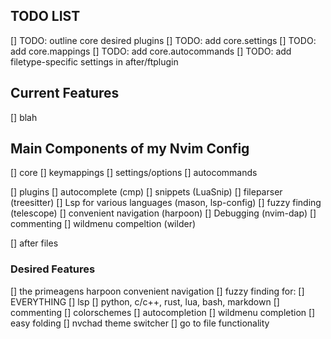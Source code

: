 ## TODO LIST
[] TODO: outline core desired plugins
[] TODO: add core.settings
[] TODO: add core.mappings
[] TODO: add core.autocommands
[] TODO: add filetype-specific settings in after/ftplugin

## Current Features
[] blah

## Main Components of my Nvim Config
[] core
    [] keymappings
    [] settings/options
    [] autocommands

[] plugins
    [] autocomplete (cmp)
    [] snippets (LuaSnip)
    [] fileparser (treesitter)
    [] Lsp for various languages (mason, lsp-config)
    [] fuzzy finding (telescope)
    [] convenient navigation (harpoon)
    [] Debugging (nvim-dap)
    [] commenting
    [] wildmenu compeltion (wilder)

[] after files

### Desired Features
[] the primeagens harpoon convenient navigation
[] fuzzy finding for:
    [] EVERYTHING
[] lsp
    [] python, c/c++, rust, lua, bash, markdown
[] commenting
[] colorschemes
[] autocompletion
[] wildmenu completion
[] easy folding
[] nvchad theme switcher
[] go to file functionality
